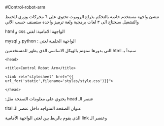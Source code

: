 #Control-robot-arm

ننشئ واجهة مستخدم خاصة بالتحكم بذراع الروبوت تحتوي على ٦ محركات وزري للحفظ والتشغيل سنحتاج الى ٣ لغات برمجية ولغة ترميز واحدة ستصنف حسب الآتي

html و css الواجهة الامامية: لغتي


mysql و python :  الواجهة الخلفية لغتي

التي بدورها ستهتم بالهيكل الاساسي الذي يظهر للمستخدمين html سنبدأ بـ

    <head>
    
    <title>Control Robot Arm</title>
    
    <link rel="stylesheet" href="{{ url_for('static',filename='styles/style.css')}}">
    
    </head>
    
 :يحتوي على معلومات الصفحة مثل head عنصر الـ

tital عنوان الصفحة المتواجد داخل عنصر الـ

الذي يقوم بالربط بين لغتي الواجهة الأمامية link وعنصر الـ

